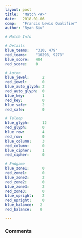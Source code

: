 ```yaml
---
layout: post
title:  "Match <#>"
date:   2018-01-06
comp:   "Francis Lewis Qualifier"
author: "Ryan Siu"

# Match Info

# Details
blue_teams:   "310, 479"
red_teams:    "10293, 9273"
blue_score:   484
red_score:    0

# Auton
blue_jewel:      2
red_jewel:       0
blue_auto_glyph: 2
red_auto_glyph:  0
blue_key:        1
red_key:         0
blue_safe:       2
red_safe:        0

# Teleop
blue_glyph:      12
red_glyph:       0
blue_row:        4
red_row:         0
blue_column:     3
red_column:      0
blue_cipher:     1
red_cipher:      0

# Endgame
blue_zone1:      0
red_zone1:       0
blue_zone2:      2
red_zone2:       0
blue_zone3:      2
red_zone3:       0
blue_upright:    2
red_upright:     0
blue_balance:   2
red_balance:    0

---
```


### Comments
